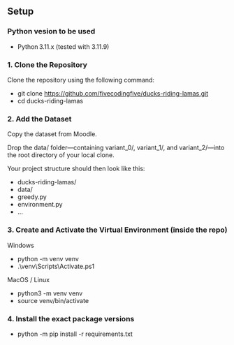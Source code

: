 ## Setup

### Python vesion to be used
* Python 3.11.x  (tested with 3.11.9)


### 1. Clone the Repository

Clone the repository using the following command:
- git clone https://github.com/fivecodingfive/ducks-riding-lamas.git
- cd ducks-riding-lamas


### 2. Add the Dataset

Copy the dataset from Moodle.

Drop the data/ folder—containing variant_0/, variant_1/, and variant_2/—into the root directory of your local clone.

Your project structure should then look like this:
- ducks-riding-lamas/
- data/
- greedy.py
- environment.py
- ...


### 3. Create and Activate the Virtual Environment (inside the repo)

Windows
- python -m venv venv
- .\venv\Scripts\Activate.ps1

MacOS / Linux
- python3 -m venv venv
- source venv/bin/activate


### 4. Install the exact package versions
- python -m pip install -r requirements.txt